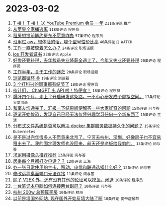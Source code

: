 # 2023-03-02

1. [T 楼！ T 楼！ 送 YouTube Premium 会员 一年](https://www.v2ex.com/t/920425) `211条评论` `推广`
1. [从苹果全家桶逃离](https://www.v2ex.com/t/920407) `118条评论` `程序员`
1. [租房想提前解约房东不愿意咋办](https://www.v2ex.com/t/920355) `57条评论` `程序员`
1. [没用过 aw，想体验的话，哪个型号性价比高](https://www.v2ex.com/t/920340) `46条评论` ` WATCH`
1. [工作一直被晾着怎么办？](https://www.v2ex.com/t/920366) `24条评论` `职场话题`
1. [ios 开发者证书](https://www.v2ex.com/t/920375) `22条评论` `Apple`
1. [好惨还要补税，去年裁员失业降薪全遇上了，今年又失业还要补税](https://www.v2ex.com/t/920390) `20条评论` `程序员`
1. [工作半年，关于工作的迷茫](https://www.v2ex.com/t/920361) `20条评论` `职场话题`
1. [浏览器循环 ♻️](https://www.v2ex.com/t/920378) `19条评论` `浏览器`
1. [3 个打科兴的同事都有结节了](https://www.v2ex.com/t/920426) `18条评论` `程序员`
1. [伙计们， ChatGPT 出 API 啦！特便宜！](https://www.v2ex.com/t/920381) `18条评论` `程序员`
1. [爆肝四个月，走上了开启研发这条路，一不小心研发成个虚拟空间。](https://www.v2ex.com/t/920411) `17条评论` `分享创造`
1. [和室友沟通完了，汇报一下结果顺便解答一些大家好奇的问题](https://www.v2ex.com/t/920421) `15条评论` `问与答`
1. [逐渐开始惶恐，发现自己已经无法仅凭兴趣学习任何一个新东西了](https://www.v2ex.com/t/920395) `15条评论` `生活`
1. [分布式文件系统是否可以解决 docker 集群服务数据持久化的问题？](https://www.v2ex.com/t/920384) `15条评论` `Kubernetes`
1. [是不是过完年很多人不愿意来北京了。宁可去杭州、深圳。好像房子也不容易租出去了。我的固定理发师也没回来，前天还是老板给我剪的。](https://www.v2ex.com/t/920372) `13条评论` `问与答`
1. [求家用摄像头推荐推荐](https://www.v2ex.com/t/920358) `13条评论` `问与答`
1. [居委每个月都打次电话？？](https://www.v2ex.com/t/920463) `12条评论` `上海`
1. [办一张日常使用的主卡，移动，电信和联通选择什么好？](https://www.v2ex.com/t/920327) `12条评论` `问与答`
1. [修改远程桌面端口无法连接](https://www.v2ex.com/t/920377) `11条评论` `问与答`
1. [除了 V2EX 外，还有没有其他的论坛可以摸鱼，闲逛](https://www.v2ex.com/t/920424) `10条评论` `程序员`
1. [一台笔记本电脑如何连接两台副屏？](https://www.v2ex.com/t/920406) `10条评论` `问与答`
1. [杭州 200w 总预算买房](https://www.v2ex.com/t/920396) `10条评论` `杭州`
1. [以前是墙国外网站, 现在国外开始反墙大陆了啊](https://www.v2ex.com/t/920394) `10条评论` `宽带症候群`
